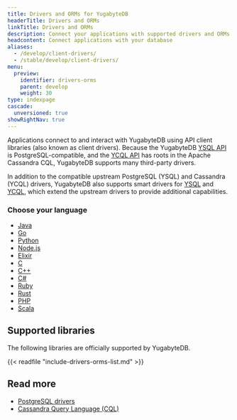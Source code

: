 ```yaml
---
title: Drivers and ORMs for YugabyteDB
headerTitle: Drivers and ORMs
linkTitle: Drivers and ORMs
description: Connect your applications with supported drivers and ORMs
headcontent: Connect applications with your database
aliases:
  - /develop/client-drivers/
  - /stable/develop/client-drivers/
menu:
  preview:
    identifier: drivers-orms
    parent: develop
    weight: 30
type: indexpage
cascade:
  unversioned: true
showRightNav: true
---
```


Applications connect to and interact with YugabyteDB using API client libraries (also known as client drivers). Because the YugabyteDB [YSQL API](../api/ysql/) is PostgreSQL-compatible, and the [YCQL API](../api/ycql/) has roots in the Apache Cassandra CQL, YugabyteDB supports many third-party drivers.

In addition to the compatible upstream PostgreSQL (YSQL) and Cassandra (YCQL) drivers, YugabyteDB also supports smart drivers for [YSQL](smart-drivers/) and [YCQL](smart-drivers-ycql/), which extend the upstream drivers to provide additional capabilities.

### Choose your language

<ul class="nav yb-pills">

  <li>
    <a href="java/" class="orange">
      <i class="fa-brands fa-java"></i>
      Java
    </a>
  </li>

  <li>
    <a href="go/" class="orange">
      <i class="fa-brands fa-golang"></i>
      Go
    </a>
  </li>

  <li>
    <a href="python/" class="orange">
      <i class="fa-brands fa-python"></i>
      Python
    </a>
  </li>

  <li>
    <a href="nodejs/" class="orange">
      <i class="fa-brands fa-node-js"></i>
      Node.js
    </a>
  </li>

  <li>
    <a href="elixir/" class="orange">
      <i class="fa-classic fa-droplet"></i>
      Elixir
    </a>
  </li>

  <li>
    <a href="c/" class="orange">
      <i class="icon-c"></i>
      C
    </a>
  </li>

  <li>
    <a href="cpp/" class="orange">
      <i class="icon-cplusplus"></i>
      C++
    </a>
  </li>

  <li>
    <a href="csharp/" class="orange">
      <i class="icon-csharp"></i>
      C#
    </a>
  </li>

  <li>
    <a href="ruby/" class="orange">
      <i class="icon-ruby"></i>
      Ruby
    </a>
  </li>

  <li>
    <a href="rust/" class="orange">
      <i class="fa-brands fa-rust"></i>
      Rust
    </a>
  </li>

  <li>
    <a href="php/" class="orange">
      <i class="fa-brands fa-php"></i>
      PHP
    </a>
  </li>

  <li>
    <a href="scala/" class="orange">
      <i class="icon-scala"></i>
      Scala
    </a>
  </li>

</ul>

## Supported libraries

The following libraries are officially supported by YugabyteDB.

{{< readfile "include-drivers-orms-list.md" >}}

## Read more

- [PostgreSQL drivers](https://www.postgresql.org/download/products/2-drivers-and-interfaces/)
- [Cassandra Query Language (CQL)](https://cassandra.apache.org/doc/latest/cassandra/developing/cql/index.html)
